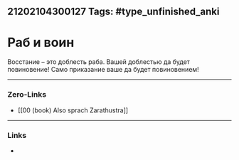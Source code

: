 21202104300127
Tags: #type_unfinished_anki 
---
# Раб и воин

Восстание – это доблесть раба. Вашей доблестью да будет повиновение! Само приказание ваше да будет повиновением!

---
### Zero-Links
- [[00 (book) Also sprach Zarathustra]]
---
### Links
-
